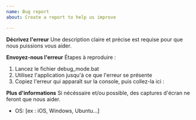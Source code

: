 ```yaml
---
name: Bug report
about: Create a report to help us improve

---
```


**Décrivez l'erreur**
Une description claire et précise est requise pour que nous puissions vous aider.

**Envoyez-nous l'erreur**
Étapes à reproduire :
1. Lancez le fichier debug_mode.bat
2. Utilisez l'application jusqu'à ce que l'erreur se présente
3. Copiez l'erreur qui apparaît sur la console, puis collez-la ici :



**Plus d'informations**
Si nécéssaire et/ou possible, des captures d'écran ne feront que nous aider.
 - OS: [ex : iOS, Windows, Ubuntu...]
